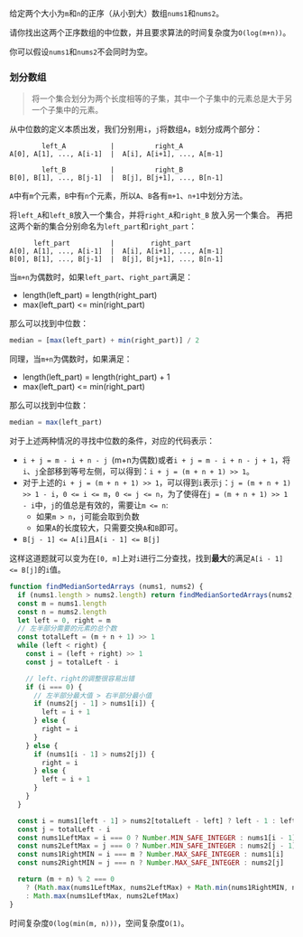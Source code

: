 给定两个大小为`m`和`n`的正序（从小到大）数组`nums1`和`nums2`。

请你找出这两个正序数组的中位数，并且要求算法的时间复杂度为`O(log(m+n))`。

你可以假设`nums1`和`nums2`不会同时为空。

### 划分数组
> 将一个集合划分为两个长度相等的子集，其中一个子集中的元素总是大于另一个子集中的元素。

从中位数的定义本质出发，我们分别用`i`，`j`将数组`A`，`B`划分成两个部分：
```
        left_A           |          right_A
A[0], A[1], ..., A[i-1]  |  A[i], A[i+1], ..., A[m-1]

        left_B           |          right_B
B[0], B[1], ..., B[j-1]  |  B[j], B[j+1], ..., B[n-1]
```

`A`中有`m`个元素，`B`中有`n`个元素，所以`A`、`B`各有`m+1`、`n+1`中划分方法。

将`left_A`和`left_B`放入一个集合，并将`right_A`和`right_B` 放入另一个集合。 再把这两个新的集合分别命名为`left_part`和`right_part`：
```
      left_part          |         right_part
A[0], A[1], ..., A[i-1]  |  A[i], A[i+1], ..., A[m-1]
B[0], B[1], ..., B[j-1]  |  B[j], B[j+1], ..., B[n-1]
```

当`m+n`为偶数时，如果`left_part`、`right_part`满足：
- length(left_part) = length(right_part)
- max(left_part) <= min(right_part)

那么可以找到中位数：
```js
median = [max(left_part) + min(right_part)] / 2
```

同理，当`m+n`为偶数时，如果满足：
- length(left_part) = length(right_part) + 1
- max(left_part) <= min(right_part)

那么可以找到中位数：
```js
median = max(left_part)
```

对于上述两种情况的寻找中位数的条件，对应的代码表示：
- `i + j = m - i + n - j `(m+n为偶数)或者`i + j = m - i + n - j + 1`，将`i`、`j`全部移到等号左侧，可以得到：`i + j = (m + n + 1) >> 1`。
- 对于上述的`i + j = (m + n + 1) >> 1`，可以得到`i`表示`j`：`j = (m + n + 1) >> 1 - i`，`0 <= i <= m`，`0 <= j <= n`，为了使得在`j = (m + n + 1) >> 1 - i`中，`j`的值总是有效的，需要让`m <= n`:
  - 如果`m > n`，`j`可能会取到负数
  - 如果`A`的长度较大，只需要交换`A`和`B`即可。
- `B[j - 1] <= A[i]`且`A[i - 1] <= B[j]`

这样这道题就可以变为在`[0, m]`上对`i`进行二分查找，找到**最大**的满足`A[i - 1] <= B[j]`的`i`值。
```js
function findMedianSortedArrays (nums1, nums2) {
  if (nums1.length > nums2.length) return findMedianSortedArrays(nums2, nums1)
  const m = nums1.length
  const n = nums2.length
  let left = 0, right = m
  // 左半部分需要的元素的总个数
  const totalLeft = (m + n + 1) >> 1
  while (left < right) {
    const i = (left + right) >> 1
    const j = totalLeft - i

    // left、right的调整很容易出错
    if (i === 0) {
      // 左半部分最大值 > 右半部分最小值
      if (nums2[j - 1] > nums1[i]) {
        left = i + 1
      } else {
        right = i
      }
    } else {
      if (nums1[i - 1] > nums2[j]) {
        right = i
      } else {
        left = i + 1
      }
    }
  }

  const i = nums1[left - 1] > nums2[totalLeft - left] ? left - 1 : left
  const j = totalLeft - i
  const nums1LeftMax = i === 0 ? Number.MIN_SAFE_INTEGER : nums1[i - 1]
  const nums2LeftMax = j === 0 ? Number.MIN_SAFE_INTEGER : nums2[j - 1]
  const nums1RightMIN = i === m ? Number.MAX_SAFE_INTEGER : nums1[i]
  const nums2RightMIN = j === n ? Number.MAX_SAFE_INTEGER : nums2[j]

  return (m + n) % 2 === 0
    ? (Math.max(nums1LeftMax, nums2LeftMax) + Math.min(nums1RightMIN, nums2RightMIN)) / 2
    : Math.max(nums1LeftMax, nums2LeftMax)
}
```

时间复杂度`O(log(min(m, n)))`，空间复杂度`O(1)`。
